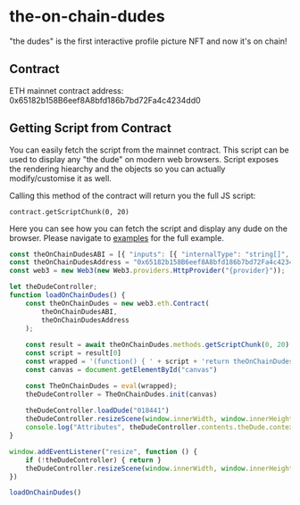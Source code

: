 # the-on-chain-dudes
"the dudes" is the first interactive profile picture NFT and now it's on chain!

## Contract
ETH mainnet contract address: 0x65182b158B6eef8A8bfd186b7bd72Fa4c4234dd0

## Getting Script from Contract
You can easily fetch the script from the mainnet contract. This script can be used to display any "the dude" on modern web browsers. Script exposes the rendering hiearchy and the objects so you can actually modify/customise it as well.

Calling this method of the contract will return you the full JS script:
```solidity
contract.getScriptChunk(0, 20)
```

Here you can see how you can fetch the script and display any dude on the browser. Please navigate to [examples](https://github.com/the-dudes-nft/the-on-chain-dudes/tree/main/example) for the full example.
```javascript
const theOnChainDudesABI = [{ "inputs": [{ "internalType": "string[]", "name": "chunks", "type": "string[]" }], "name": "addScriptChunks", "outputs": [], "stateMutability": "nonpayable", "type": "function" }, { "inputs": [{ "internalType": "uint256", "name": "_chunkIndex", "type": "uint256" }, { "internalType": "uint256", "name": "_chunkSize", "type": "uint256" }], "name": "getScriptChunk", "outputs": [{ "internalType": "string", "name": "", "type": "string" }, { "internalType": "bool", "name": "", "type": "bool" }], "stateMutability": "view", "type": "function" }, { "inputs": [], "name": "getScriptChunkLength", "outputs": [{ "internalType": "uint256", "name": "", "type": "uint256" }], "stateMutability": "view", "type": "function" }, { "inputs": [{ "internalType": "uint256", "name": "", "type": "uint256" }], "name": "scriptChunks", "outputs": [{ "internalType": "string", "name": "", "type": "string" }], "stateMutability": "view", "type": "function" }]
const theOnChainDudesAddress = "0x65182b158B6eef8A8bfd186b7bd72Fa4c4234dd0"
const web3 = new Web3(new Web3.providers.HttpProvider("{provider}"));

let theDudeController;
function loadOnChainDudes() {
    const theOnChainDudes = new web3.eth.Contract(
        theOnChainDudesABI,
        theOnChainDudesAddress
    );
    
    const result = await theOnChainDudes.methods.getScriptChunk(0, 20).call()
    const script = result[0]
    const wrapped = '(function() { ' + script + 'return theOnChainDudes }())'
    const canvas = document.getElementById("canvas")

    const TheOnChainDudes = eval(wrapped);
    theDudeController = TheOnChainDudes.init(canvas)
    
    theDudeController.loadDude("018441")
    theDudeController.resizeScene(window.innerWidth, window.innerHeight)
    console.log("Attributes", theDudeController.contents.theDude.context.attributes);
}

window.addEventListener("resize", function () {
    if (!theDudeController) { return }
    theDudeController.resizeScene(window.innerWidth, window.innerHeight)
})

loadOnChainDudes()
```